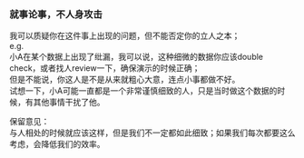 
### 就事论事，不人身攻击
我可以质疑你在这件事上出现的问题，但不能否定你的立人之本；  
e.g.   
小A在某个数据上出现了纰漏，我可以说，这种细微的数据你应该double check，或者找人review一下，确保演示的时候正确；  
但是不能说，你这人是不是从来就粗心大意，连点小事都做不好。  
试想一下，小A可能一直都是一个非常谨慎细致的人，只是当时做这个数据的时候，有其他事情干扰了他。  

保留意见：  
与人相处的时候就应该这样，但是我们不一定都如此细致；如果我们每次都要这么考虑，会降低我们的效率。  

